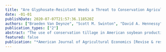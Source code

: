 ```yaml
---
title: "Are Glyphosate-Resistant Weeds a Threat to Conservation Agriculture? Evidence from Tillage Practices in Soybean"
date: -01-01
publishDate: 2020-07-07T21:57:36.118520Z
authors: ["Braeden Van Deynze", "Scott M. Swinton", "David A. Hennessy"]
publication_types: ["2"]
abstract: "The use of conservation tillage in American soybean production has become increasingly common since the 1950’s, improving soil health, reducing soil erosion, and reducing fuel consumption. This trend has been reinforced by the availability of the general-purpose herbicide glyphosate and glyphosate-resistant seed genetics since the mid-1990’s. Weeds have since evolved to resist glyphosate, reducing its effectiveness. In this paper, we provide evidence that the spread of glyphosate-resistant weeds is responsible for significant reductions in the use of conservation tillage in soybean production. To capture the effects of glyphosate-resistant weeds on tillage adoption, we estimate a probit model of tillage choice, using a large panel of field-level soybean management decisions from across the United States, spanning 1999-2016. We find that while the first two glyphosate-resistant weed species have little effect on tillage practices, by the time that eight glyphosate-resistant weed species are present, conservation tillage use falls by 5.7 percentage points and no-tillage use falls by 10.0 percentage points. Using a simple benefit transfer model to illustrate how these results can be applied, we conservatively estimate that between 2005 and 2016, farmers’ tillage responses to the spread of glyphosate-resistant weeds have caused water quality and climate damages valued at nearly $390 million. This total is likely to grow as glyphosate-resistance becomes more widespread and farmers continue to turn to tillage for supplemental weed control."
featured: false
publication: "*American Journal of Agricultural Economics [Revise & resubmit]*"
---
```


